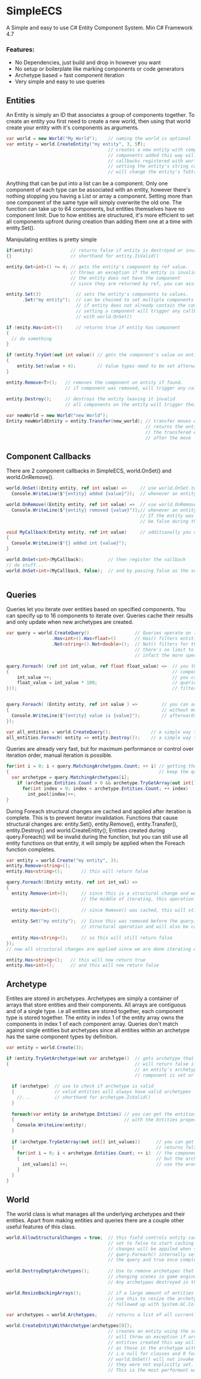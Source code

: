 # SimpleECS
A Simple and easy to use C# Entity Component System.
Min C# Framework 4.7

### Features:
* No Dependencies, just build and drop in however you want
* No setup or boilerplate like marking components or code generators
* Archetype based = fast component iteration
* Very simple and easy to use queries

## Entities
An Entity is simply an ID that associates a group of components together.
To create an entity you first need to create a new world,
then using that world create your entity with it's components as arguments.
```C#
var world = new World("My World");    // naming the world is optional
var entity = world.CreateEntity("my entity", 3, 5f);    
                                      // creates a new entity with components
                                      // components added this way will trigger
                                      // callbacks registered with world.OnSet()
                                      // setting the entity's string component
                                      // will change the entity's ToString() value
```
Anything that can be put into a list can be a component.
Only one component of each type can be associated with an entity, 
however there's nothing stopping you having a List or array a component.
Setting more than one component of the same type will simply overwrite the old one.
The function can take up to 64 components, but entities themselves have 
no component limit.
Due to how entities are structured, it's more efficient to set all components upfront
during creation than adding them one at a time with entity.Set().

Manipulating entities is pretty simple
```C#
if(entity)              // returns false if entity is destroyed or invalid
{}                      // shorthand for entity.IsValid()

entity.Get<int>() += 4; // gets the entity's component by ref value.
                        // throws an exception if the entity is invalid or
                        // the entity does not have the component
                        // since they are returned by ref, you can assign values directly

entity.Set(3)             // sets the entity's components to values.
      .Set("my entity");  // can be chained to set multiple components at once.
                          // if entity does not already contain the component it will be added
                          // setting a component will trigger any callbacks registered
                          // with world.OnSet() 

if (enity.Has<int>())     // returns true if entity has component
{
  // do something
}

if (entity.TryGet(out int value)) // gets the component's value on entity, returns false if not found
{
    entity.Set(value + 4);        // Value types need to be set afterwards for changes to take place
}

entity.Remove<T>();   // removes the component on entity if found.
                      // if component was removed, will trigger any callbacks registered  with world.OnRemove()
                    
entity.Destroy();     // destroys the entity leaving it invalid
                      // all components on the entity will trigger their respective world.OnRemove() callbacks

var newWorld = new World("new World");
Entity newWorldEntity = entity.Transfer(new_world); // transfer moves entity to the specified woorld and
                                                    // returns the entity's new value
                                                    // the transfered entity will be invalid in the old world
                                                    // after the move
```
## Component Callbacks
There are 2 component callbacks in SimpleECS, world.OnSet() and world.OnRemove().
```C#
world.OnSet((Entity entity, ref int value) =>     // use world.OnSet to set a callback to invoke
  Console.WriteLine($"{entity} added {value}"));  // whenever an entity sets that component in that world

world.OnRemove((Entity entity, ref int value) =>  // use world.OnRemove to set a callback  to invoke
  Console.WriteLine($"{entity} removed {value}"));// whenever an entity removes a component in that world
                                                  // If the entity was destroyed, entity.IsValid() will
                                                  // be false during the callback

void MyCallback(Entity entity, ref int value)     // additionally you can name your callbacks
{
  Console.WriteLine($"{} added int {value}");
}

world.OnSet<int>(MyCallback);         // then register the callback
// do stuff...
world.OnSet<int>(MyCallback, false);  // and by passing false as the second parameter you can later unregister the callback
  
```

## Queries

Queries let you iterate over entities based on specified components.
You can specify up to 16 components to iterate over.
Queries cache their results and only update when new archetypes are created.

```C#
var query = world.CreateQuery()                 // Queries operate on the world they are created with
                 .Has<int>().Has<float>()       // Has() filters entities to those with components
                 .Not<string>().Not<double>();  // Not() filters for those that do not
                                                // there's no limit to the amount of filters you can add
                                                // infact the more specific the better

query.Foreach( (ref int int_value, ref float float_value) =>  // you then use the foreach function to update your components
{                                                             // components must be prefaced with the ref modifier
    int_value ++;                                             // you can use up to 12 components as parameters
    float_value = int_value * 100;                            // queries operate only on entities that match both the query 
}));                                                          // filter and contains all the foreach parameters


query.Foreach( (Entity entity, ref int value ) =>         // you can access the owner entity by putting it in the first position
{                                                         // without modifiers. You can then add any components you want to use
  Console.WriteLine($"{entity} value is {value}");        // afterwards
});

var all_entities = world.CreateQuery();               // a simple way to match against all entities is to make a query with no filters
all_entities.Foreach( entity => entity.Destroy());    // a simple way to delete all entities
```

Queries are already very fast, but for maximum performance or control
over iteration order, manual iteration is possible.
```C#
for(int i = 0; i < query.MatchingArchetypes.Count; ++ i) // getting the matching archetypes count will 
{                                                        // keep the query up-to-date
  var archetype = query.MatchingArchetypes[i];
    if (archetype.Entities.Count > 0 && archetype.TryGetArray(out int[] int_pool))  // try get array gets the raw component backing array
      for(int index = 0; index < archetype.Entities.Count; ++ index)    // int pool's count is the same as the entity count NOT the pool's length
        int_pool[index]++;
}
```

During Foreach structural changes are cached and applied after iteration is complete. 
This is to prevent iterator invalidation. Functions that cause structural changes are:
entity.Set(), entity.Remove(), entity.Transfer(), entity.Destroy() and world.CreateEntity();
Entities created during query.Foreach() will be invalid during the function, but you can
still use all entity functions on that entity, it will simply be applied when the 
Foreach function completes.

```C#
var entity = world.Create("my entity", 3);
entity.Remove<string>();
entity.Has<string>();       // this will return false

query.Foreach((Entity entity, ref int int_val) =>
{
  entity.Remove<int>();     // since this is a structural change and we are in 
                            // the middle of iterating, this operation will be cached
  
  entity.Has<int>();        // since Remove() was cached, this will still return true
  
  entity.Set("my entity");  // Since this was removed before the query, this is a 
                            // structural operation and will also be cached
  
  entity.Has<string>();     // so this will still return false
});
// now all structural changes are applied since we are done iterating entities

entity.Has<string>();   // this will now return true
entity.Has<int>();      // and this will now return false
```

## Archetype
Entites are stored in archetypes. Archetypes are simply a container of arrays that
store entities and their components. All arrays are contiguous and of a single type.
i.e all entities are stored together, each component type is stored together.
The entity in index 1 of the entity array owns the components in index 1 of each component
array. Queries don't match against single entities but archetypes since all
entities within an archetype has the same component types by definition.
```C#
var entity = world.Create(3);

if (entity.TryGetArchetype(out var archetype))  // gets archetype that the entity belongs to
{                                               // will return false if entity is invalid
                                                // an entity's archetype can change when a new 
                                                // component is set or when a component is removed
  
  if (archetype)  // use to check if archetype is valid
  {               // valid entities will always have valid archetypes
    //...         // shorthand for archetype.IsValid()
  }
                                                  
  foreach(var entity in archetype.Entities) // you can get the entities in an archetype
  {                                         // with the Entities property
    Console.WriteLine(entity);
  }
                                                  
  if (archetype.TryGetArray(out int[] int_values))      // you can get the raw component arrays using TryGetArray()
  {                                                     // returns false if entities don't have component
    for(int i = 0; i < archetype.Entities.Count; ++ i)  // the component count is not the array's length
    {                                                   // but the archetype's entity count. Be sure not to
      int_values[i] ++;                                 // use the wrong count
    }
  }
}

```

## World
The world class is what manages all the underlying archetypes and their entities.
Apart from making entities and queries there are a couple other useful features of this class.

```C#
world.AllowStructuralChanges = true;  // this field controls entity caching behaviour
                                      // set to false to start caching structural changes
                                      // changes will be appiled when set back to true.
                                      // query.Foreach() internally sets this to false before starting
                                      // the query and true once complete
                                      
world.DestroyEmptyArchetypes();       // Use to remove archetypes that have no entities. Useful when
                                      // changing scenes in game engines.
                                      // Any archetypes destroyed in this process will become invalid

world.ResizeBackingArrays();          // if a large amount of entities and components were recently deleted, 
                                      // use this to resize the archetype backing arrays. This can be
                                      // followed up with System.GC.Collect() to reclaim memory.

var archetypes = world.Archetypes;    // returns a list of all currently active archetypes

world.CreateEntityWithArchetype(archetypes[0]);
                                      // creates an entity using the supplied archetype
                                      // will throw an exception if archetype is null or destroyed
                                      // entities created this way will have the same components
                                      // as those in the archetype with defaulted values
                                      // i.e null for classes and 0 for structs
                                      // world.OnSet() will not invoke registered callbacks since 
                                      // they were not explicitly set. 
                                      // This is the most performant way to create entities
```
